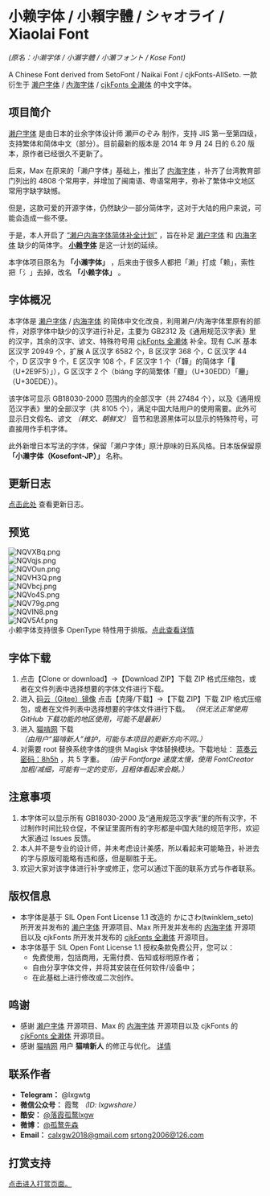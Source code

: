 # 小赖字体 / 小賴字體 / シャオライ / Xiaolai Font
*(原名：小濑字体 / 小瀨字體 / 小瀬フォント / Kose Font)*  

A Chinese Font derived from SetoFont / Naikai Font / cjkFonts-AllSeto.  一款衍生于 [濑户字体](http://setofont.osdn.jp/) / [内海字体](https://github.com/max32002/naikaifont) / [cjkFonts 全濑体](https://www.cjkfonts.io/blog/cjkfonts_allseto) 的中文字体。

## 项目简介

[濑户字体](http://setofont.osdn.jp/) 是由日本的业余字体设计师 瀬戸のぞみ 制作，支持 JIS 第一至第四级，支持繁体和简体中文（部分）。目前最新的版本是 2014 年 9 月 24 日的 6.20 版本，原作者已经很久不更新了。

后来，Max 在原来的「濑户字体」基础上，推出了 [内海字体](https://github.com/max32002/naikaifont) ，补齐了台湾教育部门列出的 4808 个常用字，并增加了闽南语、粤语常用字，弥补了繁体中文地区常用字缺字缺憾。

但是，这款可爱的开源字体，仍然缺少一部分简体字，这对于大陆的用户来说，可能会造成一些不便。

于是，本人开启了 [“濑户内海字体简体补全计划”](https://github.com/lxgw/seto-naikai-font-supplement-for-sc) ，旨在补足 [濑户字体](http://setofont.osdn.jp/) 和 [内海字体](https://github.com/max32002/naikaifont) 缺少的简体字。 [**小赖字体**](https://github.com/lxgw/kose-font/) 是这一计划的延续。 

本字体项目原名为 **「小濑字体」** ，后来由于很多人都把「濑」打成「赖」，索性把「氵」去掉，改名 **「小赖字体」** 。

## 字体概况

本字体是 [濑户字体](http://setofont.osdn.jp/) / [内海字体](https://github.com/max32002/naikaifont) 的简体中文化改良，利用濑户/内海字体里原有的部件，对原字体中缺少的汉字进行补足，主要为 GB2312 及《通用规范汉字表》里的汉字，其余的汉字、谚文、特殊符号用 [cjkFonts 全濑体](https://www.cjkfonts.io/blog/cjkfonts_allseto) 补全。现有 CJK 基本区汉字 20949 个，扩展 A 区汉字 6582 个，B 区汉字 368 个，C 区汉字 44 个，D 区汉字 9 个，E 区汉字 108 个，F 区汉字 1 个（「韡」的简体字「𮧵（U+2E9F5）」），G 区汉字 2 个（biáng 字的简繁体「𰻝」（U+30EDD）「𰻞」（U+30EDE））。

该字体可显示 GB18030-2000 范围内的全部汉字（共 27484 个），以及《通用规范汉字表》里的全部汉字（共 8105 个），满足中国大陆用户的使用需要。此外可显示日文假名、谚文 *（韩文、朝鲜文）* 音节和思源黑体可以显示的特殊符号，可直接用作手机字体。

此外新增日本写法的字体，保留「濑户字体」原汁原味的日系风格。日本版保留原 **「小濑字体（Kosefont-JP）」** 名称。

## 更新日志

[点击此处](https://github.com/lxgw/kose-font/blob/master/history.md) 查看更新日志。

## 预览
![NQVXBq.png](https://s1.ax1x.com/2020/06/20/NQVXBq.png)  
![NQVqjs.png](https://s1.ax1x.com/2020/06/20/NQVqjs.png)  
![NQVOun.png](https://s1.ax1x.com/2020/06/20/NQVOun.png)  
![NQVH3Q.png](https://s1.ax1x.com/2020/06/20/NQVH3Q.png)  
![NQVbcj.png](https://s1.ax1x.com/2020/06/20/NQVbcj.png)  
![NQVo4S.png](https://s1.ax1x.com/2020/06/20/NQVo4S.png)  
![NQV79g.png](https://s1.ax1x.com/2020/06/20/NQV79g.png)   
![NQVIN8.png](https://s1.ax1x.com/2020/06/20/NQVIN8.png)   
![NQV5Af.png](https://s1.ax1x.com/2020/06/20/NQV5Af.png)   
小赖字体支持很多 OpenType 特性用于排版。[点此查看详情](https://github.com/lxgw/kose-font/blob/master/OpenType_Features.md)

## 字体下载

1. 点击【Clone or download】->【Download ZIP】下载 ZIP 格式压缩包，或者在文件列表中选择想要的字体文件进行下载。
2. 进入 [码云（Gitee）镜像](https://gitee.com/lxgw2020/kose-font) 点击【克隆/下载】->【下载 ZIP】下载 ZIP 格式压缩包，或者在文件列表中选择想要的字体文件进行下载。 *（供无法正常使用 GitHub 下载功能的地区使用，可能不是最新）*
3. 进入 [猫啃网](https://www.maoken.com/freefonts/4306.html) 下载 *（由用户“猫啃新人”维护，可能与本项目的更新方向不同。）*
4. 对需要 root 替换系统字体的提供 Magisk 字体替换模块。下载地址： [蓝奏云密码：8h5h](https://lxgw.lanzous.com/b0cqan5yb) ，共 5 字重。 *（由于 Fontforge 速度太慢，使用 FontCreator 加粗/减细，可能有一定的变形，且粗体看起来会糊。）*

## 注意事项

1. 本字体可以显示所有 GB18030-2000 及“通用规范汉字表”里的所有汉字，不过制作时间比较仓促，不保证里面所有的字形都是中国大陆的规范字形，欢迎大家通过 Issues 反馈。
2. 本人并不是专业的设计师，并未考虑设计美感，所以看起来可能略丑，补进去的字与原版可能略有违和感，但是聊胜于无。
3. 欢迎大家对该字体进行补字或修正，您可以通过下面的联系方式与作者联系。

## 版权信息

- 本字体是基于 SIL Open Font License 1.1 改造的 かにさわ(twinklem_seto) 所开发并发布的 [濑户字体](http://setofont.osdn.jp/) 开源项目、Max 所开发并发布的 [内海字体](https://github.com/max32002/naikaifont) 开源项目以及 cjkFonts 所开发并发布的 [cjkFonts 全濑体](https://www.cjkfonts.io/blog/cjkfonts_allseto) 开源项目。
- 本字体基于 SIL Open Font License 1.1 授权条款免费公开，您可以：
  - 免费使用，包括商用，无需付费、告知或标明原作者；
  - 自由分享字体文件，并将其安装在任何软件/设备中；
  - 在此基础上进行修改或二次创作。
  
## 鸣谢
- 感谢 [濑户字体](http://setofont.osdn.jp/) 开源项目、Max 的 [内海字体](https://github.com/max32002/naikaifont) 开源项目以及 cjkFonts 的 [cjkFonts 全濑体](https://www.cjkfonts.io/blog/cjkfonts_allseto) 开源项目。
- 感谢 [猫啃网](http://www.maoken.com) 用户 **猫啃新人** 的修正与优化。 [详情](https://www.maoken.com/freefonts/4306.html)

## 联系作者

- **Telegram：** @lxgwtg
- **微信公众号：** 霞鹜 *（ID: lxgwshare）*
- **酷安：** [@落霞孤鹜lxgw](https://www.coolapk.com/u/633884)
- **微博：** [@孤鹜先森](https://weibo.com/6624339726)
- **Email：** calxgw2018@gmail.com srtong2006@126.com

## 打赏支持
[点击进入打赏页面。](https://github.com/lxgw/kose-font/blob/master/Donate.md)
